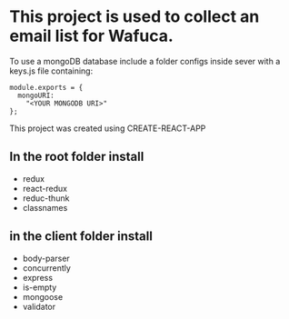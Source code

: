 # This project is used to collect an email list for Wafuca.

To use a mongoDB database include a folder configs inside sever with a keys.js file containing: 

```
module.exports = {
  mongoURI:
    "<YOUR MONGODB URI>"
};
```

This project was created using CREATE-REACT-APP

## In the root folder install
- redux
- react-redux
- reduc-thunk
- classnames

## in the client folder install
- body-parser
- concurrently
- express
- is-empty
- mongoose
- validator
